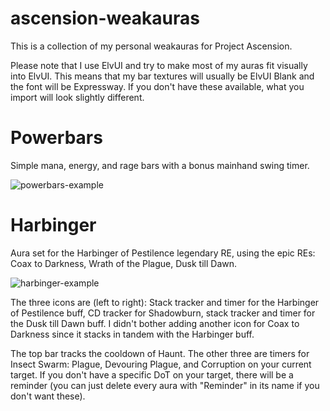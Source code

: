 # ascension-weakauras

This is a collection of my personal weakauras for Project Ascension.

Please note that I use ElvUI and try to make most of my auras fit visually into ElvUI. This means that my bar textures will usually be ElvUI Blank and the font will be Expressway.
If you don't have these available, what you import will look slightly different.

# Powerbars

Simple mana, energy, and rage bars with a bonus mainhand swing timer.

![powerbars-example](https://i.imgur.com/ALbevl7.png)

# Harbinger

Aura set for the Harbinger of Pestilence legendary RE, using the epic REs: Coax to Darkness, Wrath of the Plague, Dusk till Dawn.

![harbinger-example](https://i.imgur.com/lL6PmZL.png)

The three icons are (left to right): Stack tracker and timer for the Harbinger of Pestilence buff, CD tracker for Shadowburn, stack tracker and timer for the Dusk till Dawn buff.
I didn't bother adding another icon for Coax to Darkness since it stacks in tandem with the Harbinger buff.

The top bar tracks the cooldown of Haunt. The other three are timers for Insect Swarm: Plague, Devouring Plague, and Corruption on your current target. If you don't have a specific DoT on your target, there will be a reminder (you can just delete every aura with "Reminder" in its name if you don't want these).
